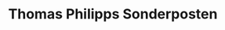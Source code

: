 ---
title: "Thomas Philipps Sonderposten"
url: /breisach-am-rhein/thomas-philipps-sonderposten/
shop: Kramladen
---
